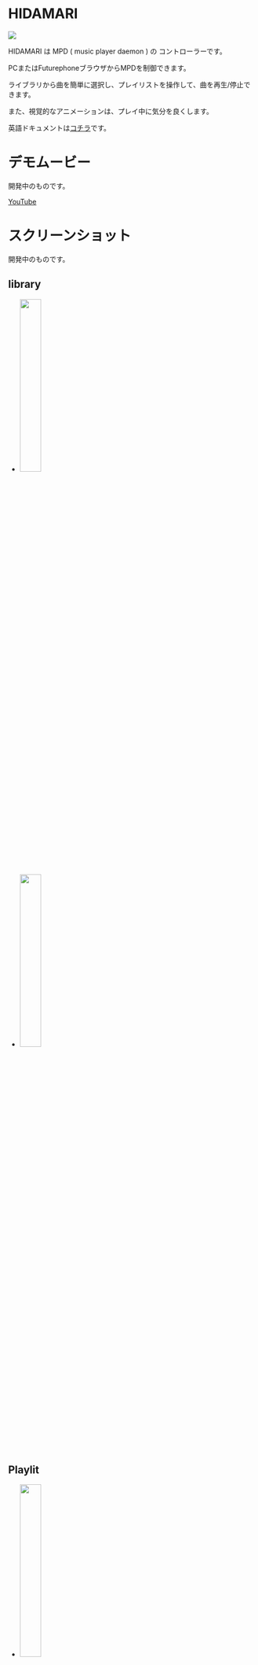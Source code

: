 # HIDAMARI

<img src="hidamari.png" >

HIDAMARI は MPD ( music player daemon ) の コントローラーです。

PCまたはFuturephoneブラウザからMPDを制御できます。

ライブラリから曲を簡単に選択し、プレイリストを操作して、曲を再生/停止できます。

また、視覚的なアニメーションは、プレイ中に気分を良くします。

英語ドキュメントは[コチラ](./README.md)です。

# デモムービー

開発中のものです。

[YouTube](https://youtu.be/_FmcRL2XlY8)

# スクリーンショット

開発中のものです。

## library

 - <img src="screenshot/001.png" width="30%" >
 - <img src="screenshot/002.png" width="30%" >

## Playlit

 - <img src="screenshot/003.png" width="30%" >
 - <img src="screenshot/004.png" width="30%" >
 - <img src="screenshot/005.png" width="30%" >

 ## Player

 - <img src="screenshot/006.png" width="30%" >
 - <img src="screenshot/007.png" width="30%" >
 - <img src="screenshot/008.png" width="30%" > spectrum visualize
 - <img src="screenshot/009.png" width="30%" > spectrum visualize
 - <img src="screenshot/010.png" width="30%" > spectrum visualize
 - <img src="screenshot/011.png" width="30%" > spectrum visualize full screen mode

# 特徴

 - RUSTで実装されています。基本的には、tokio,hyper,wrap による WEBサービスです。
 - プレイリストの再生／停止、ボリュームの調整、プレイリストの編集、ライブラリの閲覧など、基本的な MPD の操作をブラウザ経由で行うことが出来ます。また websocket を利用しており、MPDの状態やスペクトル情報をリアルタイムでブラウザに送信します。
 - MPD の FIFO出力を利用して PCM データをFFT解析し、スペクトル情報をブラウザに送信します。これによりブラウザではその音楽のスペクトル情報をビジュアル化することが出来ます。
 - ALSA から入力した PCM データを HIDAMARI で httpストリームに変換し、MPDで再生させることが出来ます。これにより音源ボードのライン入力の再生はもちろん、[bluealsa](https://github.com/Arkq/bluez-alsa) を利用することで、他のBluetoothデバイスの音楽を MPD で再生させることが出来ます。
    - ALSA から入力は MPD 0.22.x では強化されるようですが、現在リリースされている MPD 0.21.x ではうまく機能しません。
 - MPD の FIFO出力を、HIDAMARI から直接 ALSA 出力にリダイレクトできます。これにより [bluealsa](https://github.com/Arkq/bluez-alsa) を利用することで、他のBluetoothデバイスで音楽を再生させることが出来ます。
    - ALSA への出力は MPD でもできますが、動的に出力デバイスを追加することは出来ないため、その都度 MPD の再起動が必要です。HIDAMARI であれば、その必要が不要となります。
 - MPD の HTTP出力を、HIDAMARI にてプロキシー転送させることができます。これにより HIDAMARI への httpアクセスと同じ経路を使って MPD の HTTP出力を取得することが出来ます。
 - ブラウザ上で bluetooth デバイスの管理を行うことが出来ます。bluetooth ペアリングもブラウザ上から可能です。
    - MPD を Bluetooth音楽ソースにすることも、Bluetoothスピーカのように使うことも、ブラウザから簡単にできます。
 - アルバムアートを取得することが出来ます。アルバムアートはローカルの音楽ファイルのタグデータ、ローカルのディレクトリ上の画像ファイル、UPNPサーバー(DLNAサーバー)のいずれかから取得されます。
    - アルバムアートは、MPD 0.22.x では強化されるようですが、現在リリースされている MPD 0.21.x ではうまく機能しません。
 - MPD に対する操作や HIDAMARI に対する操作は、すべて JavaScript などから http REST形式で行うことが出来ます。これにより UI を独自にカスタマイズすることが可能です。ペクトル情報のビジュアライズも独自にカスタマイズすることが可能です。

# ビルドと実行

## Debian 又は Raspbian( Raspberry Pi OS )

 - 以下のインストールを行います。
    - mpd
    - bluez
    - bluealsa

 - mpd の FIFO出力を利用することより、/etc/mpd.conf に以下の設定を行ない、mpd を再起動させます。。
```
audio_output {
    type                    "fifo"
    name                    "my_fifo"
    path                    "/tmp/mpd.fifo"
    format                  "44100:16:2"
}
```
```
$ systemctl restart mpd.service
```

 - bluealsa の プロファイルを有効にするため、/lib/systemd/system/bluealsa.service スクリプトを以下のように修正します。
```
[Unit]
Description=BluezALSA proxy
Requires=bluetooth.service
After=bluetooth.service
[Service]
Type=simple
User=root
ExecStart=/usr/bin/bluealsa -p a2dp-source -p a2dp-sink
```
```
$ systemctl daemon-reload
$ systemctl restart bluealsa.service
```

 - ビルドに必要なライブラリをインストールします。
    - 以下が必要なライブラリです。
    - libasound2-dev
    - libflac-dev libflac8
    - libogg-dev libogg0
    - libdbus-1-dev libdbus-1-3
    - libsystemd-dev libsystemd0
    - liblz4-dev liblz4-1
    - liblzma-dev liblzma5
    - libgcrypt20-dev libgcrypt20
    - libgpg-error-dev libgpg-error0
```
$ apt-get install libasound2-dev libflac-dev libflac8 libogg-dev libogg0
$ apt-get install libdbus-1-dev libdbus-1-3 libsystemd-dev libsystemd0 liblz4-dev liblz4-1 liblzma-dev liblzma5 libgcrypt20-dev libgcrypt20 libgpg-error-dev libgpg-error0
```

 - libflac に関して、コンパイルエラーとならないように、以下を行います。
```
$ cd /usr/lib/x86_64-linux-gnu
or
$ cd /usr/lib/arm-linux-gnueabihf
```
```
$ ln -s libFLAC.so libflac.so
```

 - ソースを取得し、コンパイルします。
    - 可能な限り --release でコンパイルしてください。--debug でコンパイルするとCPU負荷が高く、実行速度も遅いです。
```
$ git clone https://github.com/zuntan/hidamari.git
$ cd hidamari
$ cargo build --release
```

 - 実行ユーザー（またはコンパイルユーザー）のグループに bluetooth グループを追加します。これを行わないと、HIDAMARI から bluetooth を操作することができません。
```
$ usermod -G bluetooth -a <<User>>
```

 - hidamari.conf を確認します。hidamari.conf の設定値は下記を参照してください。

 - 実行します。
```
$ cargo run --release
```

## Debian による Raspberry Pi 用クロスビルド

 - 前提として、前記の Debian でのコンパイルが可能な状態とします。

 - ツールチェーンを導入します。例として ~/gcc-arm-8.3-2019.03-x86_64-arm-linux-gnueabihf に導入するものとします。
```
$ cd ~
$ wget https://dl.armbian.com/_toolchains/gcc-arm-8.3-2019.03-x86_64-arm-linux-gnueabihf.tar.xz
$ tar xvJf gcc-arm-8.3-2019.03-x86_64-arm-linux-gnueabihf.tar.xz
$ vi ~/.profile
export PATH="$HOME/.cargo/bin:$HOME/gcc-arm-8.3-2019.03-x86_64-arm-linux-gnueabihf/bin:$PATH"
```

 - APT システムに、raspbian repository を追加します。
```
$ cat <EOT > /etc/apt/sources.list.d/raspbian.list
deb [arch=armhf] http://archive.raspbian.org/raspbian jessie main contrib non-free
EOT
$ wget https://archive.raspbian.org/raspbian.public.key -O - | apt-key add -
$ dpkg --add-architecture armhf
$ dpkg --print-foreign-architectures
```

 - armhf 用ライブラリを導入します。
```
$ apt-get update
$ apt-get install libasound2-dev:armhf libflac-dev:armhf libflac8:armhf libogg-dev:armhf libogg0:armhf
$ apt-get install libdbus-1-dev:armhf libdbus-1-3:armhf libsystemd-dev:armhf libsystemd0:armhf liblz4-dev:armhf liblz4-1:armhf liblzma-dev:armhf liblzma5:armhf libgcrypt20-dev:armhf libgcrypt20:armhf libgpg-error-dev:armhf libgpg-error0:armhf
```

 - libflac に関して、コンパイルエラーとならないように、以下を行います。
 ```
$ cd /usr/lib/arm-linux-gnueabihf
$ ln -s libFLAC.so libflac.so
```

 - cargo でビルドします。この時、いくつかの環境変数をセットする必要があります。
```
$ export PKG_CONFIG_armv7_unknown_linux_gnueabihf=1
$ export PKG_CONFIG_PATH_armv7_unknown_linux_gnueabihf=/lib/arm-linux-gnueabihf/pkgconfig
$ cargo build --release --target armv7-unknown-linux-gnueabihf
```

 - ビルドしたファイルを確認します。
```
$ file target/armv7-unknown-linux-gnueabihf/release/hidamari
target/armv7-unknown-linux-gnueabihf/release/hidamari: ELF 32-bit LSB shared object, ARM, EABI5 version 1 (SYSV), dynamically linked, interpreter /lib/ld-linux-armhf.so.3, for GNU/Linux 3.2.0, with debug_info, not stripped
```

 - 生成した実行ファイルを Raspberry Pi に転送したあと、Raspberry Pi で実行してください。

# 実行に必要なファイル

 - hidamari
    - 本体実行プログラム
 - hidamari.conf
    - 設定ファイル。本体実行と同一ディレクトリ、又は /etc 配下の hidamari.conf が参照されます。（実行時の第一引数で指定することもできます。）
 - hidamari_dyn.conf
    - 動的設定ファイル。初期起動時には不要です。UI上で変更した設定値が都度保存されます。保存位置は hidamari.conf で指定できます。デフォルトでは本体実行と同一ディレクトリです。
 - _contents
    - hidamari で利用される html, javascript, などが格納されています。ディレクトリ位置は hidamari.conf で指定できます。デフォルトでは本体実行と同一ディレクトリです。

# hidamari.conf

 - ファイル書式は、toml 形式です。
```
#
# The format of this file is TOML.
#
config_dyn          = "hidamari_dyn.conf"
bind_addr           = "0.0.0.0:18080"
mpd_addr            = "127.0.0.1:6600"
mpd_httpd_url       = "http://127.0.0.1:8080"
self_url_for_mpd    = ""
mpd_protolog        = false
mpd_fifo            = "/tmp/mpd.fifo"
mpd_fifo_fftmode    = 0
contents_dir        = ""
albumart_upnp       = false
albumart_localdir   = "/var/lib/mpd/music"
```
    - config_dyn : ファイルパス
        - hidamari_dyn.conf のファイルパスを指定します。
    - bind_addr  : ipaddr
        - HIDAMARI の HTTP サービスリッスンポートを指定します。
    - mpd_addr   : ipaddr
        - HIDAMARI から見た MPD のサービスリッスンポートを指定します。
    - mpd_httpd_url : URI
        - HIDAMARI から見た MPD の HTTPストリームサービスのリッスンポートを指定します。これはストリームプロキシに使われます。不要の場合は "" を指定してください。
    - self_url_for_mpd : ipaddr
        - MPD に提示する HIDAMARI の alsaストリームプロトコルを指定します。この値が "" の時は、http://127.0.0.1:<<bind_addrのport値>> が使用されます。この値は、 MPD からみた HIDAMARI の HTTP サービス用 URL プレフィックスとなります。
    - mpd_protolog : true/false
        - MPD コマンドの実行をログ出力するためスイッチです。
    - mpd_fifo : ファイルパス
        - MPD の FIFO パイプ のパスを指定します。
    - mpd_fifo_fftmode : 0 - 5
        - FFT処理のモードを指定します。通常は 0 です。（バッファサイズ : 4096、バッファスライドサイズ : 2048、周波数分解度 : 1/2 oct )
        - 数値を変更すると、FFT処理のバッファサイズとバッファスライドサイズと周波数分解度が変更されます。数字が大きいほど精度が悪く、同時に負荷が下がる設定となります。
    - contents_dir : ファイルパス
        - hidamari で利用される html, javascript, などが格納されるディレクトリパスを指定します。この値が "" の時は、カレントパス/_contents が参照されます。
    - albumart_upnp : true/false
        - albumart を取得する際、UPNPサーバーから albumart を取得するようにするためスイッチです。MPD の database を upnp としている場合は、これを true にします。
    - albumart_localdir : ファイルパス
        - albumart を取得する際、指定のディレクトリ配下の音楽ファイルから albumart を取得します。MPD の database を simple としている場合は、mpd.conf の music_directory の値と同じものを指定してください。

# API

todo.

# 実装概要

todo.

# See also
 - blog
    - https://zuntansan.hatenablog.jp/
